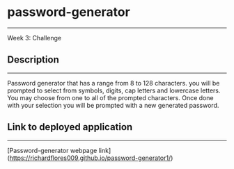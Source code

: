# password-generator
******************************************************************************************************************************************************************************************************************************
Week 3: Challenge

## Description 
******************************************************************************************************************************************************************************************************************************

Password generator that has a range from 8 to 128 characters. you will be prompted to select from symbols, digits, cap letters and lowercase letters. You may choose from one to all of the prompted characters. Once done with your selection you will be prompted with a new generated password.

## Link to deployed application
******************************************************************************************************************************************************************************************************************************
[Password-generator webpage link] (https://richardflores009.github.io/password-generator1/)
